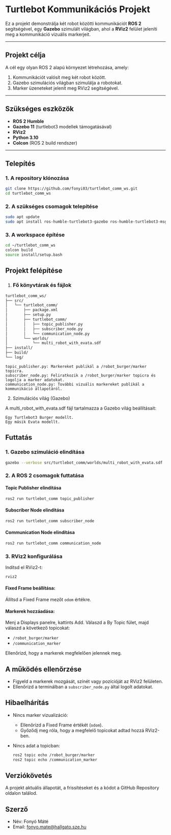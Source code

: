 # **Turtlebot Kommunikációs Projekt**

Ez a projekt demonstrálja két robot közötti kommunikációt **ROS 2** segítségével, egy **Gazebo** szimulált világban, ahol a **RViz2** felület jeleníti meg a kommunikáció vizuális markerjeit.

---

## **Projekt célja**

A cél egy olyan ROS 2 alapú környezet létrehozása, amely:
1. Kommunikációt valósít meg két robot között.
2. Gazebo szimulációs világban szimulálja a robotokat.
3. Marker üzeneteket jelenít meg RViz2 segítségével.

---

## **Szükséges eszközök**

- **ROS 2 Humble**
- **Gazebo 11** (turtlebot3 modellek támogatásával)
- **RViz2**
- **Python 3.10**
- **Colcon** (ROS 2 build rendszer)

---

## **Telepítés**

### 1. **A repository klónozása**

```bash
git clone https://github.com/fonyi03/turtlebot_comm_ws.git
cd turtlebot_comm_ws
```

### 2. **A szükséges csomagok telepítése**
```bash
sudo apt update
sudo apt install ros-humble-turtlebot3-gazebo ros-humble-turtlebot3-msgs ros-humble-visualization-msgs
```

### 3. A workspace építése
```bash
cd ~/turtlebot_comm_ws
colcon build
source install/setup.bash
```

## **Projekt felépítése**
1. ### **Fő könyvtárak és fájlok**
```bash
turtlebot_comm_ws/
├── src/
│   └── turtlebot_comm/
│       ├── package.xml
│       ├── setup.py
│       ├── turtlebot_comm/
│       │   ├── topic_publisher.py
│       │   ├── subscriber_node.py
│       │   └── communication_node.py
│       └── worlds/
│           └── multi_robot_with_evata.sdf
├── install/
├── build/
└── log/
```

    topic_publisher.py: Markereket publikál a /robot_burger/marker topicra.
    subscriber_node.py: Feliratkozik a /robot_burger/marker topicra és logolja a marker adatokat.
    communication_node.py: További vizuális markereket publikál a kommunikáció állapotáról.

2. Szimulációs világ (Gazebo)

A multi_robot_with_evata.sdf fájl tartalmazza a Gazebo világ beállításait:

    Egy Turtlebot3 Burger modellt.
    Egy másik Evata modellt.

## **Futtatás**

### 1. Gazebo szimuláció elindítása

```bash
gazebo --verbose src/turtlebot_comm/worlds/multi_robot_with_evata.sdf
```

### 2. A ROS 2 csomagok futtatása

#### Topic Publisher elindítása

```bash
ros2 run turtlebot_comm topic_publisher
```

#### Subscriber Node elindítása

```bash
ros2 run turtlebot_comm subscriber_node
```

#### Communication Node elindítása

```bash
ros2 run turtlebot_comm communication_node
```

### 3. RViz2 konfigurálása

Indítsd el RViz2-t:

```bash
rviz2
```

#### Fixed Frame beállítása:
Állítsd a Fixed Frame mezőt `odom` értékre.

#### Markerek hozzáadása:
Menj a Displays panelre, kattints Add.
Válaszd a By Topic fület, majd válaszd a következő topicokat:
- `/robot_burger/marker`
- `/communication_marker`

Ellenőrizd, hogy a markerek megfelelően jelennek meg.

## **A működés ellenőrzése**

- Figyeld a markerek mozgását, színét vagy pozícióját az RViz2 felületen.
- Ellenőrizd a terminálban a `subscriber_node.py` által logolt adatokat.

## **Hibaelhárítás**

- Nincs marker vizualizáció:
  - Ellenőrizd a Fixed Frame értékét (`odom`).
  - Győződj meg róla, hogy a megfelelő topicokat adtad hozzá RViz2-ben.

- Nincs adat a topicban:
  ```bash
  ros2 topic echo /robot_burger/marker
  ros2 topic echo /communication_marker
  ```

## **Verziókövetés**

A projekt aktuális állapotát, a frissítéseket és a kódot a GitHub Repository oldalon találod.

## **Szerző**

- Név: Fonyó Máté
- Email: fonyo.mate@hallgato.sze.hu
